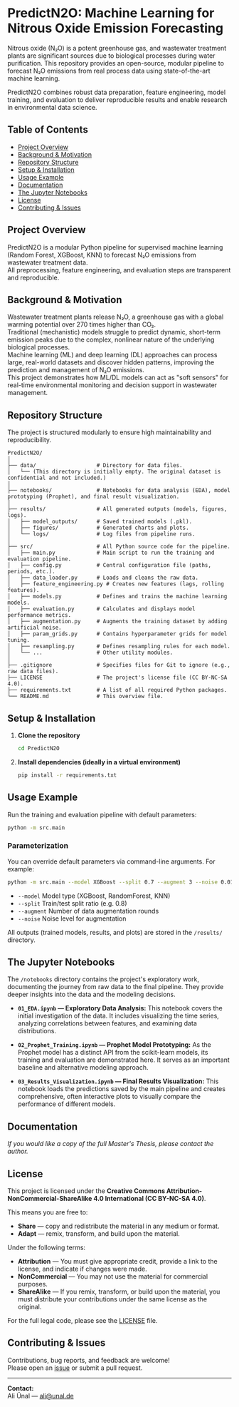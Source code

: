 # PredictN2O: Machine Learning for Nitrous Oxide Emission Forecasting

Nitrous oxide (N₂O) is a potent greenhouse gas, and wastewater treatment plants are significant sources due to biological processes during water purification. This repository provides an open-source, modular pipeline to forecast N₂O emissions from real process data using state-of-the-art machine learning.

PredictN2O combines robust data preparation, feature engineering, model training, and evaluation to deliver reproducible results and enable research in environmental data science.


## Table of Contents

- [Project Overview](#project-overview)
- [Background & Motivation](#background--motivation)
- [Repository Structure](#repository-structure)
- [Setup & Installation](#setup--installation)
- [Usage Example](#usage-example)
- [Documentation](#documentation)
- [The Jupyter Notebooks](#the-jupyter-notebooks)
- [License](#license)
- [Contributing & Issues](#contributing--issues)



## Project Overview

PredictN2O is a modular Python pipeline for supervised machine learning (Random Forest, XGBoost, KNN) to forecast N₂O emissions from wastewater treatment data.  
All preprocessing, feature engineering, and evaluation steps are transparent and reproducible.



## Background & Motivation

Wastewater treatment plants release N₂O, a greenhouse gas with a global warming potential over 270 times higher than CO₂.  
Traditional (mechanistic) models struggle to predict dynamic, short-term emission peaks due to the complex, nonlinear nature of the underlying biological processes.  
Machine learning (ML) and deep learning (DL) approaches can process large, real-world datasets and discover hidden patterns, improving the prediction and management of N₂O emissions.  
This project demonstrates how ML/DL models can act as "soft sensors" for real-time environmental monitoring and decision support in wastewater management.


## Repository Structure

The project is structured modularly to ensure high maintainability and reproducibility.

```text
PredictN2O/
│
├── data/                   # Directory for data files.
│   └── (This directory is initially empty. The original dataset is confidential and not included.)
│
├── notebooks/              # Notebooks for data analysis (EDA), model prototyping (Prophet), and final result visualization.
│
├── results/                # All generated outputs (models, figures, logs).
│   ├── model_outputs/      # Saved trained models (.pkl).
│   ├── figures/            # Generated charts and plots.
│   └── logs/               # Log files from pipeline runs.
│
├── src/                    # All Python source code for the pipeline.
│   ├── main.py             # Main script to run the training and evaluation pipeline.
│   ├── config.py           # Central configuration file (paths, periods, etc.).
│   ├── data_loader.py      # Loads and cleans the raw data.
│   ├── feature_engineering.py # Creates new features (lags, rolling features).
│   ├── models.py           # Defines and trains the machine learning models.
│   ├── evaluation.py       # Calculates and displays model performance metrics.
│   ├── augmentation.py     # Augments the training dataset by adding artificial noise.
│   ├── param_grids.py      # Contains hyperparameter grids for model tuning.
│   ├── resampling.py       # Defines resampling rules for each model.
│   └── ...                 # Other utility modules.
│
├── .gitignore              # Specifies files for Git to ignore (e.g., raw data files).
├── LICENSE                 # The project's license file (CC BY-NC-SA 4.0).
├── requirements.txt        # A list of all required Python packages.
└── README.md               # This overview file.
```


## Setup & Installation

1. **Clone the repository**  
   ```sh
   cd PredictN2O
   ```

2. **Install dependencies (ideally in a virtual environment)**
   ```sh
   pip install -r requirements.txt
   ```



## Usage Example

Run the training and evaluation pipeline with default parameters:

```sh
python -m src.main
```

### Parameterization

You can override default parameters via command-line arguments. For example:

```sh
python -m src.main --model XGBoost --split 0.7 --augment 3 --noise 0.01
```
- `--model` Model type (XGBoost, RandomForest, KNN)
- `--split` Train/test split ratio (e.g. 0.8)
- `--augment` Number of data augmentation rounds
- `--noise` Noise level for augmentation

All outputs (trained models, results, and plots) are stored in the `/results/` directory.



## The Jupyter Notebooks

The `/notebooks` directory contains the project's exploratory work, documenting the journey from raw data to the final pipeline. They provide deeper insights into the data and the modeling decisions.

-   **`01_EDA.ipynb` — Exploratory Data Analysis:** This notebook covers the initial investigation of the data. It includes visualizing the time series, analyzing correlations between features, and examining data distributions.

-   **`02_Prophet_Training.ipynb` — Prophet Model Prototyping:** As the Prophet model has a distinct API from the scikit-learn models, its training and evaluation are demonstrated here. It serves as an important baseline and alternative modeling approach.

-   **`03_Results_Visualization.ipynb` — Final Results Visualization:** This notebook loads the predictions saved by the main pipeline and creates comprehensive, often interactive plots to visually compare the performance of different models.



## Documentation

*If you would like a copy of the full Master's Thesis, please contact the author.*



## License

This project is licensed under the **Creative Commons Attribution-NonCommercial-ShareAlike 4.0 International (CC BY-NC-SA 4.0)**.

This means you are free to:
- **Share** — copy and redistribute the material in any medium or format.
- **Adapt** — remix, transform, and build upon the material.

Under the following terms:
- **Attribution** — You must give appropriate credit, provide a link to the license, and indicate if changes were made.
- **NonCommercial** — You may not use the material for commercial purposes.
- **ShareAlike** — If you remix, transform, or build upon the material, you must distribute your contributions under the same license as the original.

For the full legal code, please see the [LICENSE](LICENSE) file.



## Contributing & Issues

Contributions, bug reports, and feedback are welcome!  
Please open an [issue](https://github.com/ali-unal/PredictN2O/issue) or submit a pull request.

---

**Contact:**  
Ali Ünal — ali@unal.de

